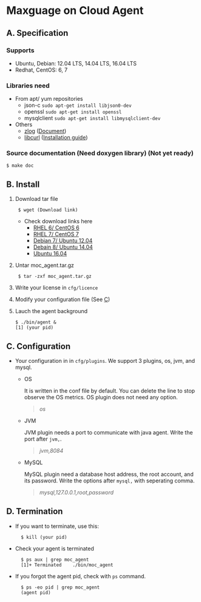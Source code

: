 # Maxguage on Cloud Agent
 
## A. Specification

### Supports
* Ubuntu, Debian: 12.04 LTS, 14.04 LTS, 16.04 LTS
* Redhat, CentOS: 6, 7

### Libraries need
* From apt/ yum repositories
    * json-c `sudo apt-get install libjson0-dev`
    * openssl `sudo apt-get install openssl`
    * mysqlclient `sudo apt-get install libmysqlclient-dev`
* Others
    * [zlog](https://github.com/HardySimpson/zlog/archive/latest-stable.tar.gz) ([Document](https://hardysimpson.github.io/zlog/UsersGuide-EN.html))
    * [libcurl](https://curl.haxx.se/download/curl-7.50.3.tar.gz) ([Installation guide](https://curl.haxx.se/docs/install.html))

### Source documentation (Need doxygen library) (Not yet ready)

    $ make doc


## B. Install
1. Download tar file

        $ wget (Download link)
    * Check download links here
        * [RHEL 6/ CentOS 6](gadsfadsf)
        * [RHEL 7/ CentOS 7](gadsfadsf)
        * [Debian 7/ Ubuntu 12.04](gadsfadsf)
        * [Debain 8/ Ubuntu 14.04](gadsfadsf)
        * [Ubuntu 16.04](gadsfadsf)
1. Untar moc_agent.tar.gz

        $ tar -zxf moc_agent.tar.gz
1. Write your license in `cfg/licence`
1. Modify your configuration file (See [C](#c-configuration))
1. Lauch the agent background

    ```
    $ ./bin/agent & 
    [1] (your pid)
    ```

## C. Configuration
    
* Your configuration in in `cfg/plugins`. We support 3 plugins, os, jvm, and mysql.
    * OS
        
        It is written in the conf file by default. You can delete the line to stop observe the OS metrics. OS plugin does not need any option.
        > *os*
    
    * JVM
        
        JVM plugin needs a port to communicate with java agent. Write the port after `jvm,`.
        > *jvm,8084*
    
    * MySQL
        
        MySQL plugin need a database host address, the root account, and its password. Write the options after `mysql,` with seperating comma.
        > *mysql,127.0.0.1,root,password*

## D. Termination

* If you want to terminate, use this:

        $ kill (your pid)

* Check your agent is terminated

        $ ps aux | grep moc_agent
        [1]+ Terminated    ./bin/moc_agent

* If you forgot the agent pid, check with `ps` command.

        $ ps -eo pid | grep moc_agent
        (agent pid)
